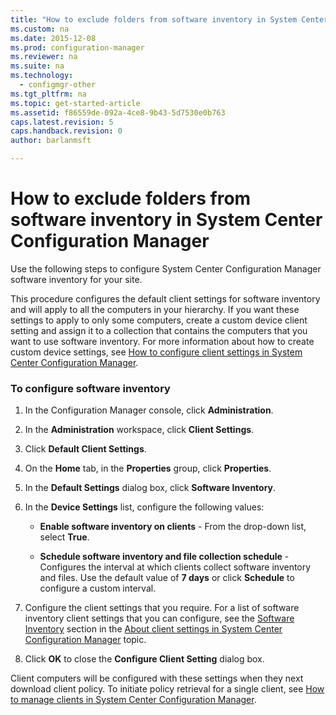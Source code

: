 ```yaml
---
title: "How to exclude folders from software inventory in System Center Configuration Manager"
ms.custom: na
ms.date: 2015-12-08
ms.prod: configuration-manager
ms.reviewer: na
ms.suite: na
ms.technology:
  - configmgr-other
ms.tgt_pltfrm: na
ms.topic: get-started-article
ms.assetid: f86559de-092a-4ce8-9b43-5d7530e0b763
caps.latest.revision: 5
caps.handback.revision: 0
author: barlanmsft

---
```

# How to exclude folders from software inventory in System Center Configuration Manager
Use the following steps to configure System Center Configuration Manager software inventory for your site.  

 This procedure configures the default client settings for software inventory and will apply to all the computers in your hierarchy. If you want these settings to apply to only some computers, create a custom device client setting and assign it to a collection that contains the computers that you want to use software inventory. For more information about how to create custom device settings, see [How to configure client settings in System Center Configuration Manager](../../../../core/clients/deploy/configure-client-settings.md).  

### To configure software inventory  

1.  In the Configuration Manager console, click **Administration**.  

2.  In the **Administration** workspace, click **Client Settings**.  

3.  Click **Default Client Settings**.  

4.  On the **Home** tab, in the **Properties** group, click **Properties**.  

5.  In the **Default Settings** dialog box, click **Software Inventory**.  

6.  In the **Device Settings** list, configure the following values:  

    -   **Enable software inventory on clients** - From the drop-down list, select **True**.  

    -   **Schedule software inventory and file collection schedule** - Configures the interval at which clients collect software inventory and files. Use the default value of **7 days** or click **Schedule** to configure a custom interval.  

7.  Configure the client settings that you require. For a list of software inventory client settings that you can configure, see the [Software Inventory](../../../../core/clients/deploy/about-client-settings.md#BKMK_SoftInventoryDeviceSettings) section in the [About client settings in System Center Configuration Manager](../../../../core/clients/deploy/about-client-settings.md) topic.  

8.  Click **OK** to close the **Configure Client Setting** dialog box.  

 Client computers will be configured with these settings when they next download client policy. To initiate policy retrieval for a single client, see [How to manage clients in System Center Configuration Manager](../../../../core/clients/manage/manage-clients.md).  
